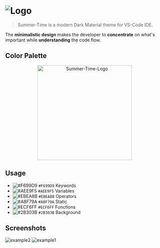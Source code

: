 # ![Logo](https://user-images.githubusercontent.com/27515937/52951387-5a008e00-338a-11e9-87c7-49f3ca3b539d.png)

> Summer-Time is a modern Dark Material theme for VS-Code IDE.

The **minimalistic design** makes the developer to **concentrate** on what's important while **understanding** the code flow.

## Color Palette

<div align="center">
    <a>
        <img src="https://user-images.githubusercontent.com/27515937/52947285-f4f36b00-337e-11e9-9d42-06537443c648.png" alt="Summer-Time-Logo" width="300px" />
    </a>
</div>

## Usage

- ![#F699D9](https://placehold.it/15/F699D9/000000?text=+) `#F699D9` Keywords
- ![#AEE9F5](https://placehold.it/15/AEE9F5/000000?text=+) `#AEE9F5` Variables
- ![#EBEA8B](https://placehold.it/15/EBEA8B/000000?text=+) `#EBEA8B` Operators
- ![#A8F79A](https://placehold.it/15/A8F79A/000000?text=+) `#A8F79A` Static
- ![#ECF6FF](https://placehold.it/15/ECF6FF/000000?text=+) `#ECF6FF` Functions
- ![#2B303B](https://placehold.it/15/2B303B/000000?text=+) `#2B303B` Background

## Screenshots

![example2](https://user-images.githubusercontent.com/27515937/52949592-68987680-3385-11e9-90a6-a5577585ba6f.png)
![example1](https://user-images.githubusercontent.com/27515937/52949597-6c2bfd80-3385-11e9-874c-556eb8c93345.png)
